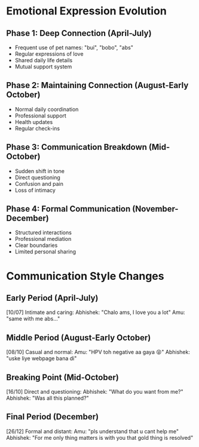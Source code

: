 # Emotional Expression Evolution

## Phase 1: Deep Connection (April-July)
- Frequent use of pet names: "bui", "bobo", "abs"
- Regular expressions of love
- Shared daily life details
- Mutual support system

## Phase 2: Maintaining Connection (August-Early October)
- Normal daily coordination
- Professional support
- Health updates
- Regular check-ins

## Phase 3: Communication Breakdown (Mid-October)
- Sudden shift in tone
- Direct questioning
- Confusion and pain
- Loss of intimacy

## Phase 4: Formal Communication (November-December)
- Structured interactions
- Professional mediation
- Clear boundaries
- Limited personal sharing

# Communication Style Changes

## Early Period (April-July)
[10/07] Intimate and caring:
Abhishek: "Chalo ams, I love you a lot"
Amu: "same with me abs..."

## Middle Period (August-Early October)
[08/10] Casual and normal:
Amu: "HPV toh negative aa gaya 😝"
Abhishek: "uske liye webpage bana di"

## Breaking Point (Mid-October)
[16/10] Direct and questioning:
Abhishek: "What do you want from me?"
Abhishek: "Was all this planned?"

## Final Period (December)
[26/12] Formal and distant:
Amu: "pls understand that u cant help me"
Abhishek: "For me only thing matters is with you that gold thing is resolved"